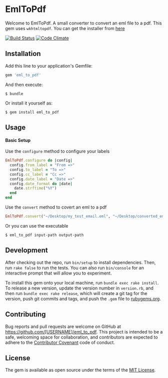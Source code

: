 # EmlToPdf

Welcome to EmlToPdf.
A small converter to convert an eml file to a pdf.
This gem uses `wkhtmltopdf`. You can get the installer from [here](http://wkhtmltopdf.org/downloads.html)

[![Build Status](https://travis-ci.org/siegy22/eml_to_pdf.svg?branch=master)](https://travis-ci.org/siegy22/eml_to_pdf)
[![Code Climate](https://codeclimate.com/github/siegy22/eml_to_pdf/badges/gpa.svg)](https://codeclimate.com/github/siegy22/eml_to_pdf)

## Installation

Add this line to your application's Gemfile:

```ruby
gem 'eml_to_pdf'
```

And then execute:

    $ bundle

Or install it yourself as:

    $ gem install eml_to_pdf

## Usage

#### Basic Setup

Use the `configure` method to configure your labels

```ruby
EmlToPdf.configure do |config|
  config.from_label = "From =>"
  config.to_label = "To =>"
  config.cc_label = "Cc =>"
  config.date_label = "Date =>"
  config.date_format do |date|
    date.strftime("%Y")
  end
end
```

Use the `convert` method to covert an eml to a pdf

```ruby
EmlToPdf.convert("~/Desktop/my_test_email.eml", "~/Desktop/converted_email.pdf")
```

Or you can use the executable

    $ eml_to_pdf input-path output-path

## Development

After checking out the repo, run `bin/setup` to install dependencies. Then, run `rake false` to run the tests. You can also run `bin/console` for an interactive prompt that will allow you to experiment.

To install this gem onto your local machine, run `bundle exec rake install`. To release a new version, update the version number in `version.rb`, and then run `bundle exec rake release`, which will create a git tag for the version, push git commits and tags, and push the `.gem` file to [rubygems.org](https://rubygems.org).

## Contributing

Bug reports and pull requests are welcome on GitHub at https://github.com/[USERNAME]/eml_to_pdf. This project is intended to be a safe, welcoming space for collaboration, and contributors are expected to adhere to the [Contributor Covenant](contributor-covenant.org) code of conduct.


## License

The gem is available as open source under the terms of the [MIT License](http://opensource.org/licenses/MIT).
